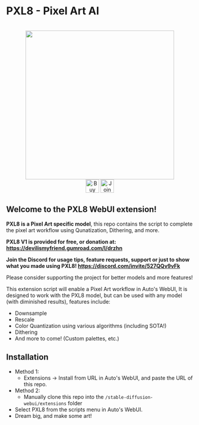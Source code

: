 # PXL8 - Pixel Art AI 
<p align="center">
    <br>
    <img src="https://i.imgur.com/ynRrj2S.png" width="400"/>
    <br>
    <a href='https://ko-fi.com/O4O5GU04F' target='_blank'><img height='36' style='border:0px;height:36px;' src='https://storage.ko-fi.com/cdn/kofi2.png?v=3' border='0' alt='Buy Me a Coffee at ko-fi.com' /></a> <a href='https://discord.com/invite/527QQv9vFk' target='_blank'><img height='36' style='border:0px;height:36px;' src='https://cincydiscord.com/wp-content/uploads/2019/02/CINCYDISCORDJOIN.png' border='0' alt='Join the discord :)' /></a>
<p>

## Welcome to the PXL8 WebUI extension!
**PXL8 is a Pixel Art specific model**, this repo contains the script to complete the pixel art workflow using Qunatization, Dithering, and more.

**PXL8 V1 is provided for free, or donation at: https://devilismyfriend.gumroad.com/l/drzhn**

**Join the Discord for usage tips, feature requests, support or just to show what you made using PXL8! https://discord.com/invite/527QQv9vFk**

Please consider supporting the project for better models and more features!

This extension script will enable a Pixel Art workflow in Auto's WebUI, It is designed to work with the PXL8 model, but can be used with any model (with diminished results), features include:

- Downsample
- Rescale
- Color Quantization using various algorithms (including SOTA!)
- Dithering
- And more to come! (Custom palettes, etc.)


## Installation
- Method 1:
    - Extensions -> Install from URL in Auto's WebUI, and paste the URL of this repo.
- Method 2:
    - Manually clone this repo into the `/stable-diffusion-webui/extensions` folder
- Select PXL8 from the scripts menu in Auto's WebUI.
- Dream big, and make some art!